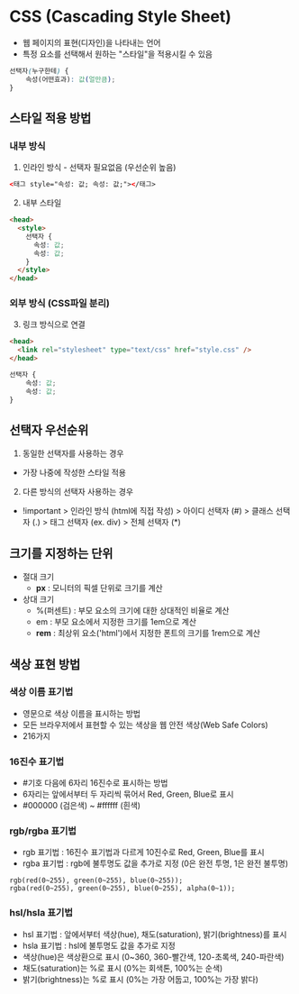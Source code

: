 # CSS (Cascading Style Sheet)

- 웹 페이지의 표현(디자인)을 나타내는 언어
- 특정 요소를 선택해서 원하는 "스타일"을 적용시킬 수 있음

```CSS
선택자(누구한테) {
    속성(어떤효과): 값(얼만큼);
}
```

## 스타일 적용 방법

### 내부 방식

1. 인라인 방식 - 선택자 필요없음 (우선순위 높음)

```html
<태그 style="속성: 값; 속성: 값;"></태그>
```

2. 내부 스타일

```html
<head>
  <style>
    선택자 {
      속성: 값;
      속성: 값;
    }
  </style>
</head>
```

### 외부 방식 (CSS파일 분리)

3. 링크 방식으로 연결

```html
<head>
  <link rel="stylesheet" type="text/css" href="style.css" />
</head>
```

```CSS
선택자 {
    속성: 값;
    속성: 값;
}
```

## 선택자 우선순위

1. 동일한 선택자를 사용하는 경우

- 가장 나중에 작성한 스타일 적용

2. 다른 방식의 선택자 사용하는 경우

- !important > 인라인 방식 (html에 직접 작성) > 아이디 선택자 (#) > 클래스 선택자 (.) > 태그 선택자 (ex. div) > 전체 선택자 (\*)

## 크기를 지정하는 단위

- 절대 크기
  - **px** : 모니터의 픽셀 단위로 크기를 계산
- 상대 크기
  - %(퍼센트) : 부모 요소의 크기에 대한 상대적인 비율로 계산
  - em : 부모 요소에서 지정한 크기를 1em으로 계산
  - **rem** : 최상위 요소('html')에서 지정한 폰트의 크기를 1rem으로 계산

## 색상 표현 방법

### 색상 이름 표기법

- 영문으로 색상 이름을 표시하는 방법
- 모든 브라우저에서 표현할 수 있는 색상을 웹 안전 색상(Web Safe Colors)
- 216가지

### 16진수 표기법

- #기호 다음에 6자리 16진수로 표시하는 방법
- 6자리는 앞에서부터 두 자리씩 묶어서 Red, Green, Blue로 표시
- #000000 (검은색) ~ #ffffff (흰색)

### rgb/rgba 표기법

- rgb 표기법 : 16진수 표기법과 다르게 10진수로 Red, Green, Blue를 표시
- rgba 표기법 : rgb에 불투명도 값을 추가로 지정 (0은 완전 투명, 1은 완전 불투명)

```
rgb(red(0~255), green(0~255), blue(0~255));
rgba(red(0~255), green(0~255), blue(0~255), alpha(0~1));
```

### hsl/hsla 표기법

- hsl 표기법 : 앞에서부터 색상(hue), 채도(saturation), 밝기(brightness)를 표시
- hsla 표기법 : hsl에 불투명도 값을 추가로 지정
- 색상(hue)은 색상환으로 표시 (0~360, 360-빨간색, 120-초록색, 240-파란색)
- 채도(saturation)는 %로 표시 (0%는 회색톤, 100%는 순색)
- 밝기(brightness)는 %로 표시 (0%는 가장 어둡고, 100%는 가장 밝다)
